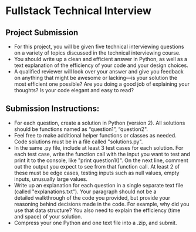 # Fullstack Technical Interview

## Project Submission

   * For this project, you will be given five technical interviewing questions on a variety of topics discussed in the technical 
     interviewing course. 
   * You should write up a clean and efficient answer in Python, as well as a text explanation of the efficiency of your code and 
     your design choices. 
   * A qualified reviewer will look over your answer and give you feedback on anything that might be awesome or lacking—is your solution 
     the most efficient one possible? Are you doing a good job of explaining your thoughts? Is your code elegant and easy to read?

## Submission Instructions:

  * For each question, create a solution in Python (version 2). All solutions should be functions named as “question1”, “question2". 
  * Feel free to make additional helper functions or classes as needed. Code solutions must be in a file called "solutions.py".
  * In the same .py file, include at least 3 test cases for each solution. For each test case, write the function call with the input you     want to test and print it to the console, like "print question1()". On the next line, comment out the output you expect 
    to see from that function call. At least 2 of these must be edge cases, testing inputs such as null values, empty inputs, 
    unusually large values.
  * Write up an explanation for each question in a single separate text file (called "explanations.txt"). Your paragraph should not be a   
    detailed walkthrough of the code you provided, but provide your reasoning behind decisions made in the code. For example, why did you     use that data structure? You also need to explain the efficiency (time and space) of your solution.
  * Compress your one Python and one text file into a .zip, and submit.
